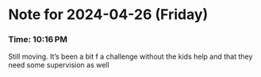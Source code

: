 # Note for 2024-04-26 (Friday)
### Time: 10:16 PM

Still moving. It’s been a bit f a challenge without the kids help and that they need some supervision as well
